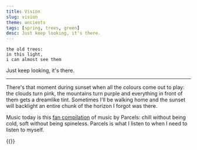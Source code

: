 ```yaml
---
title: Vision
slug: vision
theme: ancients
tags: [spring, trees, green]
desc: Just keep looking, it's there.
---
```


```
the old trees:
in this light,
i can almost see them
```

Just keep looking, it's there.

<!--more-->

---

There's that moment during sunset when all the colours come out to play: the clouds turn pink, the mountains turn purple and everything in front of them gets a dreamlike tint.
Sometimes I'll be walking home and the sunset will backlight an entire chunk of the horizon I forgot was there.

Music today is this [fan compilation][1] of music by Parcels: chill without being cold, soft without being spineless.
Parcels is what I listen to when I need to listen to myself.

[1]: https://youtu.be/_7tPMgKJcuA

{{<youtube _7tPMgKJcuA>}}
